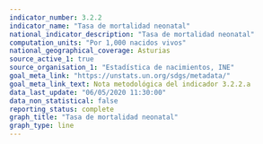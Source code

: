 ```yaml
---
indicator_number: 3.2.2
indicator_name: "Tasa de mortalidad neonatal"
national_indicator_description: "Tasa de mortalidad neonatal"
computation_units: "Por 1,000 nacidos vivos"
national_geographical_coverage: Asturias
source_active_1: true
source_organisation_1: "Estadística de nacimientos, INE"
goal_meta_link: "https://unstats.un.org/sdgs/metadata/"
goal_meta_link_text: Nota metodológica del indicador 3.2.2.a
data_last_update: "06/05/2020 11:30:00"
data_non_statistical: false
reporting_status: complete
graph_title: "Tasa de mortalidad neonatal"
graph_type: line
---
```

